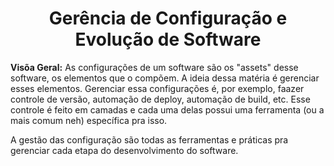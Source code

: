 # <center>Gerência de Configuração e Evolução de Software

**Visõa Geral:** As configurações de um software são os "assets" desse software, os elementos que o compõem. A ideia dessa matéria é gerenciar esses elementos. Gerenciar essa configurações é, por exemplo, faazer controle de versão, automação de deploy, automação de build, etc. Esse controle é feito em camadas e cada uma delas possui uma ferramenta (ou a mais comum neh) específica pra isso.

A gestão das configuração são todas as ferramentas e práticas pra gerenciar cada etapa do desenvolvimento do software.

<!-- **Baselines:** linha base, conjunto de features que descreve uma versão de um produto. Quando existe uma versão 1 de um produto e você vai acrescentar coisas, essa lista de mudanças a serem feitas (features) se é a baseline da versão. -->
